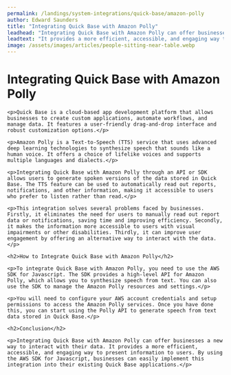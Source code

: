 ```yaml
---
permalink: /landings/system-integrations/quick-base/amazon-polly
author: Edward Saunders
title: "Integrating Quick Base with Amazon Polly"
leadhead: "Integrating Quick Base with Amazon Polly can offer businesses a new way to interact with their data"
leadtext: "It provides a more efficient, accessible, and engaging way to present information to users. By using the AWS SDK for Javascript, businesses can easily implement this integration into their existing Quick Base applications."
image: /assets/images/articles/people-sitting-near-table.webp
---
```

<div class="arttext">	<h1>Integrating Quick Base with Amazon Polly</h1>

	<p>Quick Base is a cloud-based app development platform that allows businesses to create custom applications, automate workflows, and manage data. It features a user-friendly drag-and-drop interface and robust customization options.</p>

	<p>Amazon Polly is a Text-to-Speech (TTS) service that uses advanced deep learning technologies to synthesize speech that sounds like a human voice. It offers a choice of lifelike voices and supports multiple languages and dialects.</p>

	<p>Integrating Quick Base with Amazon Polly through an API or SDK allows users to generate spoken versions of the data stored in Quick Base. The TTS feature can be used to automatically read out reports, notifications, and other information, making it accessible to users who prefer to listen rather than read.</p>

	<p>This integration solves several problems faced by businesses. Firstly, it eliminates the need for users to manually read out report data or notifications, saving time and improving efficiency. Secondly, it makes the information more accessible to users with visual impairments or other disabilities. Thirdly, it can improve user engagement by offering an alternative way to interact with the data.</p>

	<h2>How to Integrate Quick Base with Amazon Polly</h2>

	<p>To integrate Quick Base with Amazon Polly, you need to use the AWS SDK for Javascript. The SDK provides a high-level API for Amazon Polly, which allows you to synthesize speech from text. You can also use the SDK to manage the Amazon Polly resources and settings.</p>

	<p>You will need to configure your AWS account credentials and setup permissions to access the Amazon Polly services. Once you have done this, you can start using the Polly API to generate speech from text data stored in Quick Base.</p>

	<h2>Conclusion</h2>

	<p>Integrating Quick Base with Amazon Polly can offer businesses a new way to interact with their data. It provides a more efficient, accessible, and engaging way to present information to users. By using the AWS SDK for Javascript, businesses can easily implement this integration into their existing Quick Base applications.</p>
</div>